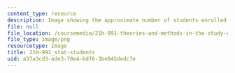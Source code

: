 ```yaml
---
content_type: resource
description: Image showing the approximate number of students enrolled in the course.
file: null
file_location: /coursemedia/21h-991-theories-and-methods-in-the-study-of-history-fall-2014/a37a3cd3ade370e4bdf63be845dedc7e_21H-991_stat-students.png
file_type: image/png
resourcetype: Image
title: 21H-991_stat-students
uid: a37a3cd3-ade3-70e4-bdf6-3be845dedc7e
---
```

